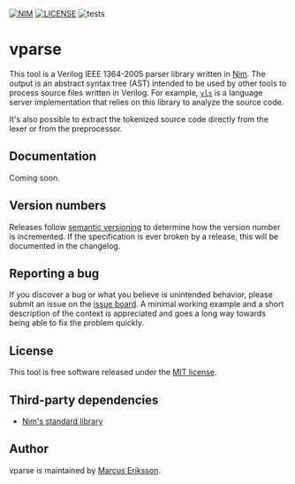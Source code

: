 [![NIM](https://img.shields.io/badge/Nim-1.2.6-orange.svg?style=flat-square)](https://nim-lang.org)
[![LICENSE](https://img.shields.io/badge/license-MIT-blue.svg?style=flat-square)](https://opensource.org/licenses/MIT)
![tests](https://github.com/sthenic/vparse/workflows/tests/badge.svg)

# vparse
This tool is a Verilog IEEE 1364-2005 parser library written in
[Nim](https://nim-lang.org). The output is an abstract syntax tree (AST)
intended to be used by other tools to process source files written in Verilog.
For example, [`vls`](https://github.com/sthenic/vls) is a language server
implementation that relies on this library to analyze the source code.

It's also possible to extract the tokenized source code directly from the lexer
or from the preprocessor.

## Documentation
Coming soon.

## Version numbers
Releases follow [semantic versioning](https://semver.org/) to determine how the version number is incremented. If the specification is ever broken by a release, this will be documented in the changelog.

## Reporting a bug
If you discover a bug or what you believe is unintended behavior, please submit an issue on the [issue board](https://github.com/sthenic/vparse/issues). A minimal working example and a short description of the context is appreciated and goes a long way towards being able to fix the problem quickly.

## License
This tool is free software released under the [MIT license](https://opensource.org/licenses/MIT).

## Third-party dependencies

* [Nim's standard library](https://github.com/nim-lang/Nim)

## Author
vparse is maintained by [Marcus Eriksson](mailto:marcus.jr.eriksson@gmail.com).
